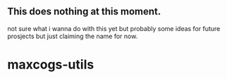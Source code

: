 ## This does nothing at this moment.
not sure what i wanna do with this yet but probably some ideas for future prosjects but just claiming the name for now.

# maxcogs-utils
